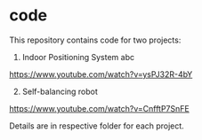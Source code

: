 # code

This repository contains code for two projects:

1. Indoor Positioning System abc

https://www.youtube.com/watch?v=ysPJ32R-4bY

2. Self-balancing robot

https://www.youtube.com/watch?v=CnfftP7SnFE

Details are in respective folder for each project.
